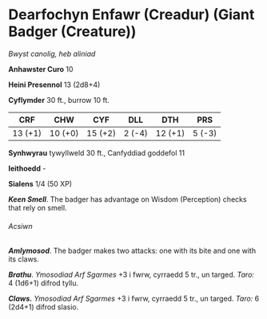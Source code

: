 # Dearfochyn Enfawr (Creadur) (Giant Badger (Creature))

*Bwyst canolig, heb aliniad*

**Anhawster Curo** 10

**Heini Presennol** 13 (2d8+4)

**Cyflymder** 30 ft., burrow 10 ft.

| CRF     | CHW     | CYF     | DLL    | DTH     | PRS    |
|---------|---------|---------|--------|---------|--------|
| 13 (+1) | 10 (+0) | 15 (+2) | 2 (-4) | 12 (+1) | 5 (-3) |

**Synhwyrau** tywyllweld 30 ft., Canfyddiad goddefol 11

**Ieithoedd** -

**Sialens** 1/4 (50 XP)

***Keen Smell***. The badger has advantage on Wisdom (Perception) checks that rely on smell.

###### Acsiwn

***Amlymosod***. The badger makes two attacks: one with its bite and one with its claws.

***Brathu***. *Ymosodiad Arf Sgarmes* +3 i fwrw, cyrraedd 5 tr., un targed. *Taro:* 4 (1d6+1) difrod tyllu.

***Claws.*** *Ymosodiad Arf Sgarmes* +3 i fwrw, cyrraedd 5 tr., un targed. *Taro:* 6 (2d4+1) difrod slasio.